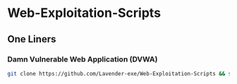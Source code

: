 # Web-Exploitation-Scripts

## One Liners

### Damn Vulnerable Web Application (DVWA)
```bash
git clone https://github.com/Lavender-exe/Web-Exploitation-Scripts && sudo bash Web-Exploitation-Scripts/dvwa_install.sh
```

